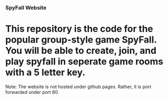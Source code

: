 ### SpyFall Website

# This repository is the code for the popular group-style game SpyFall. You will be able to create, join, and play spyfall in seperate game rooms with a 5 letter key.

Note: The website is not hosted under github pages. Rather, it is port forwarded under port 80.
